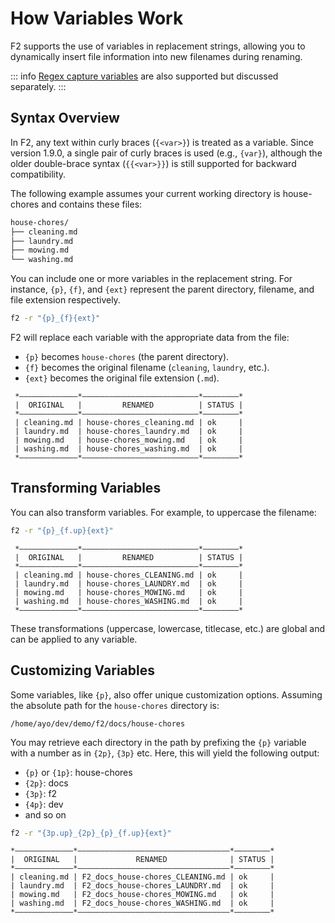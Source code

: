 # How Variables Work

F2 supports the use of variables in replacement strings, allowing you to
dynamically insert file information into new filenames during renaming.

<!-- prettier-ignore-start -->
::: info
[Regex capture variables](/reference/regex#capture-variables-in-f2) are also supported but discussed separately.
:::
<!-- prettier-ignore-end -->

## Syntax Overview

In F2, any text within curly braces (`{<var>}`) is treated as a variable. Since
version 1.9.0, a single pair of curly braces is used (e.g., `{var}`), although
the older double-brace syntax (`{{<var>}}`) is still supported for backward
compatibility.

The following example assumes your current working directory is house-chores and
contains these files:

```bash
house-chores/
├── cleaning.md
├── laundry.md
├── mowing.md
└── washing.md
```

You can include one or more variables in the replacement string. For instance,
`{p}`, `{f}`, and `{ext}` represent the parent directory, filename, and file
extension respectively.

```bash
f2 -r "{p}_{f}{ext}"
```

F2 will replace each variable with the appropriate data from the file:

- `{p}` becomes `house-chores` (the parent directory).
- `{f}` becomes the original filename (`cleaning`, `laundry`, etc.).
- `{ext}` becomes the original file extension (`.md`).

```text
 *—————————————*——————————————————————————*————————*
 |  ORIGINAL   |         RENAMED          | STATUS |
 *—————————————*——————————————————————————*————————*
 | cleaning.md | house-chores_cleaning.md | ok     |
 | laundry.md  | house-chores_laundry.md  | ok     |
 | mowing.md   | house-chores_mowing.md   | ok     |
 | washing.md  | house-chores_washing.md  | ok     |
 *—————————————*——————————————————————————*————————*
```

## Transforming Variables

You can also transform variables. For example, to uppercase the filename:

```bash
f2 -r "{p}_{f.up}{ext}"
```

```text
 *—————————————*——————————————————————————*————————*
 |  ORIGINAL   |         RENAMED          | STATUS |
 *—————————————*——————————————————————————*————————*
 | cleaning.md | house-chores_CLEANING.md | ok     |
 | laundry.md  | house-chores_LAUNDRY.md  | ok     |
 | mowing.md   | house-chores_MOWING.md   | ok     |
 | washing.md  | house-chores_WASHING.md  | ok     |
 *—————————————*——————————————————————————*————————*
```

These transformations (uppercase, lowercase, titlecase, etc.) are global and can
be applied to any variable.

## Customizing Variables

Some variables, like `{p}`, also offer unique customization options. Assuming
the absolute path for the `house-chores` directory is:

```text
/home/ayo/dev/demo/f2/docs/house-chores
```

You may retrieve each directory in the path by prefixing the `{p}` variable with
a number as in `{2p}`, `{3p}` etc. Here, this will yield the following output:

- `{p}` or `{1p}`: house-chores
- `{2p}`: docs
- `{3p}`: f2
- `{4p}`: dev
- and so on

```bash
f2 -r "{3p.up}_{2p}_{p}_{f.up}{ext}"
```

```text
*—————————————*——————————————————————————————————*————————*
|  ORIGINAL   |             RENAMED              | STATUS |
*—————————————*——————————————————————————————————*————————*
| cleaning.md | F2_docs_house-chores_CLEANING.md | ok     |
| laundry.md  | F2_docs_house-chores_LAUNDRY.md  | ok     |
| mowing.md   | F2_docs_house-chores_MOWING.md   | ok     |
| washing.md  | F2_docs_house-chores_WASHING.md  | ok     |
*—————————————*——————————————————————————————————*————————*
```
